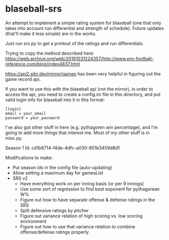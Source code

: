 # blaseball-srs

An attempt to implement a simple rating system for blaseball (one that only takes into account run differential and strength of schedule).
Future updates (that'll make it less simple) are in the works.

Just run srs.py to get a printout of the ratings and run differentials.

Trying to copy the method described here: <https://web.archive.org/web/20161031224357/http://www.pro-football-reference.com/blog/index4837.html>

<https://api2.sibr.dev/mirror/games> has been very helpful in figuring out the game record api.

If you want to use this with the blaseball api (not the mirror), in order to access the api, you need to create a config.ini file in this directory, and put valid login info for blaseball into it in this format:

    [login]
    email = your_email
    password = your_password

I've also got other stuff in here (e.g. pythagoren win percentage), and I'm going to add more things that interest me.
Most of my other stuff is in misc.py.

Season 1 Id: cd1b6714-f4de-4dfc-a030-851b3459d8d1

Modifications to make:

* Put season ids in the config file (auto-updating)
* Allow setting a maximum day for gamesList
* SRS v2
  * Have everything work on per inning basis (or per 9 innings)
  * Use some sort of regression to find best exponent for pythagorean W%
  * Figure out how to have separate offense & defense ratings in the SRS
  * Split defensive ratings by pitcher
  * Figure out variance relation of high scoring vs. low scoring environment
  * Figure out how to use that variance relation to combine offense/defense ratings properly

